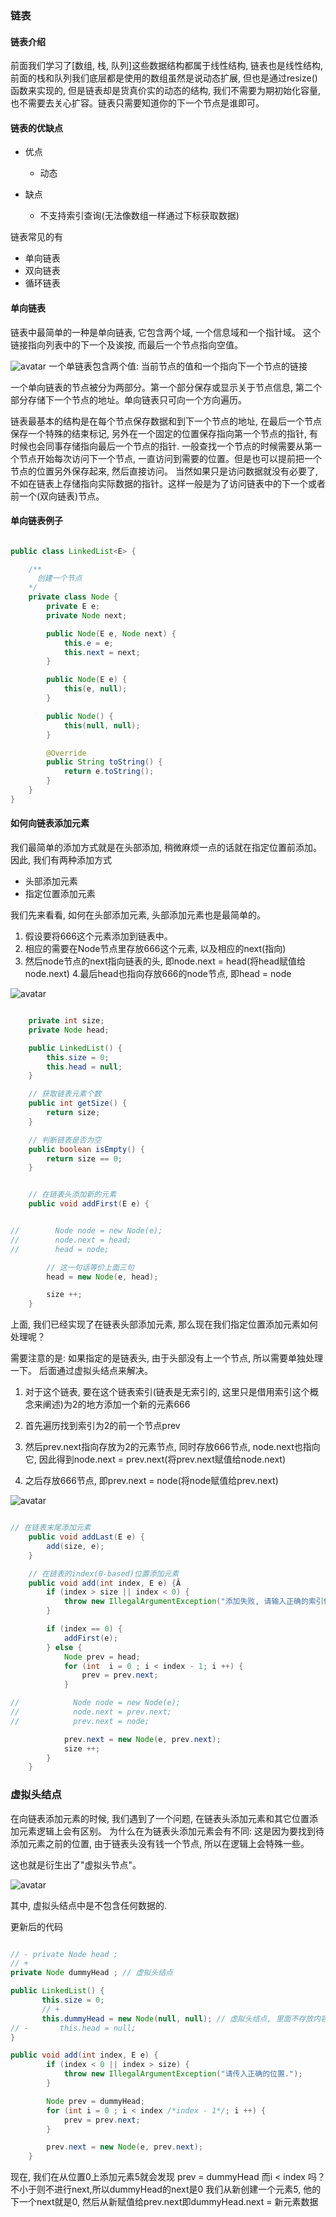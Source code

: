 ### 链表

#### 链表介绍
前面我们学习了[数组, 栈, 队列]这些数据结构都属于线性结构, 链表也是线性结构, 前面的栈和队列我们底层都是使用的数组虽然是说动态扩展, 但也是通过resize()函数来实现的, 但是链表却是货真价实的动态的结构, 我们不需要为期初始化容量, 也不需要去关心扩容。链表只需要知道你的下一个节点是谁即可。


#### 链表的优缺点
  * 优点
    * 动态

  * 缺点
    * 不支持索引查询(无法像数组一样通过下标获取数据)

链表常见的有
  * 单向链表
  * 双向链表
  * 循环链表


#### 单向链表
链表中最简单的一种是单向链表, 它包含两个域, 一个信息域和一个指针域。
这个链接指向列表中的下一个及诶按, 而最后一个节点指向空值。

 ![avatar](https://github.com/basebase/img_server/blob/master/common/linklist01.png?raw=true)
一个单链表包含两个值: 当前节点的值和一个指向下一个节点的链接

一个单向链表的节点被分为两部分。第一个部分保存或显示关于节点信息, 第二个部分存储下一个节点的地址。单向链表只可向一个方向遍历。

链表最基本的结构是在每个节点保存数据和到下一个节点的地址, 在最后一个节点保存一个特殊的结束标记, 另外在一个固定的位置保存指向第一个节点的指针, 有时候也会同事存储指向最后一个节点的指针. 一般查找一个节点的时候需要从第一个节点开始每次访问下一个节点, 一直访问到需要的位置。但是也可以提前把一个节点的位置另外保存起来, 然后直接访问。
当然如果只是访问数据就没有必要了, 不如在链表上存储指向实际数据的指针。这样一般是为了访问链表中的下一个或者前一个(双向链表)节点。





#### 单向链表例子


```java

public class LinkedList<E> {

    /**
      创建一个节点
    */
    private class Node {
        private E e;
        private Node next;

        public Node(E e, Node next) {
            this.e = e;
            this.next = next;
        }

        public Node(E e) {
            this(e, null);
        }

        public Node() {
            this(null, null);
        }

        @Override
        public String toString() {
            return e.toString();
        }
    }
}
```


#### 如何向链表添加元素

我们最简单的添加方式就是在头部添加, 稍微麻烦一点的话就在指定位置前添加。
因此, 我们有两种添加方式

  * 头部添加元素
  * 指定位置添加元素



我们先来看看, 如何在头部添加元素, 头部添加元素也是最简单的。

1. 假设要将666这个元素添加到链表中。
2. 相应的需要在Node节点里存放666这个元素, 以及相应的next(指向)
3. 然后node节点的next指向链表的头, 即node.next = head(将head赋值给node.next)
4.最后head也指向存放666的node节点, 即head = node

 ![avatar](https://github.com/basebase/img_server/blob/master/common/linkedlist2.jpg?raw=true)


 ```java

     private int size;
     private Node head;

     public LinkedList() {
         this.size = 0;
         this.head = null;
     }

     // 获取链表元素个数
     public int getSize() {
         return size;
     }

     // 判断链表是否为空
     public boolean isEmpty() {
         return size == 0;
     }


     // 在链表头添加新的元素
     public void addFirst(E e) {


 //        Node node = new Node(e);
 //        node.next = head;
 //        head = node;

         // 这一句话等价上面三句
         head = new Node(e, head);

         size ++;
     }
 ```


 上面, 我们已经实现了在链表头部添加元素, 那么现在我们指定位置添加元素如何处理呢？

 需要注意的是: 如果指定的是链表头, 由于头部没有上一个节点, 所以需要单独处理一下。
 后面通过虚拟头结点来解决。

 1. 对于这个链表, 要在这个链表索引(链表是无索引的, 这里只是借用索引这个概念来阐述)为2的地方添加一个新的元素666

 2. 首先遍历找到索引为2的前一个节点prev
 3. 然后prev.next指向存放为2的元素节点, 同时存放666节点, node.next也指向它, 因此得到node.next = prev.next(将prev.next赋值给node.next)
 4. 之后存放666节点, 即prev.next = node(将node赋值给prev.next)



 ![avatar](https://github.com/basebase/img_server/blob/master/common/linkedlist3.jpg?raw=true)



 ```java

 // 在链表末尾添加元素
     public void addLast(E e) {
         add(size, e);
     }

     // 在链表的index(0-based)位置添加元素
     public void add(int index, E e) {Â
         if (index > size || index < 0) {
             throw new IllegalArgumentException("添加失败, 请输入正确的索引位置");
         }

         if (index == 0) {
             addFirst(e);
         } else {
             Node prev = head;
             for (int  i = 0 ; i < index - 1; i ++) {
                 prev = prev.next;
             }

 //            Node node = new Node(e);
 //            node.next = prev.next;
 //            prev.next = node;

             prev.next = new Node(e, prev.next);
             size ++;
         }
     }
 ```


 ### 虚拟头结点
 在向链表添加元素的时候, 我们遇到了一个问题, 在链表头添加元素和其它位置添加元素逻辑上会有区别。
 为什么在为链表头添加元素会有不同: 这是因为要找到待添加元素之前的位置, 由于链表头没有钱一个节点, 所以在逻辑上会特殊一些。

 这也就是衍生出了"虚拟头节点"。


 ![avatar](https://github.com/basebase/img_server/blob/master/common/linkedlist4.png?raw=true)

 其中, 虚拟头结点中是不包含任何数据的.

更新后的代码

```java

// - private Node head ;
// +
private Node dummyHead ; // 虚拟头结点

public LinkedList() {
       this.size = 0;
       // +
       this.dummyHead = new Node(null, null); // 虚拟头结点, 里面不存放内容
// -       this.head = null;
}

public void add(int index, E e) {
        if (index < 0 || index > size) {
            throw new IllegalArgumentException("请传入正确的位置.");
        }

        Node prev = dummyHead;
        for (int i = 0 ; i < index /*index - 1*/; i ++) {
            prev = prev.next;
        }

        prev.next = new Node(e, prev.next);
    }
```

现在, 我们在从位置0上添加元素5就会发现
prev = dummyHead
而i < index 吗？不小于则不进行next,所以dummyHead的next是0
我们从新创建一个元素5, 他的下一个next就是0, 然后从新赋值给prev.next即dummyHead.next = 新元素数据
